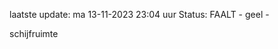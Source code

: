 laatste update: 
ma 13-11-2023 23:04   uur 
Status: FAALT - geel - 
<div class="service Y">schijfruimte</div>